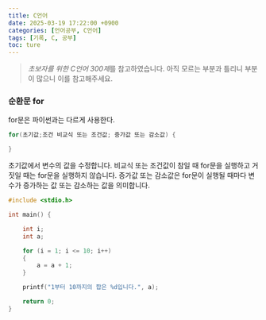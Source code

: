 ```yaml
---
title: C언어
date: 2025-03-19 17:22:00 +0900
categories: [언어공부, C언어]
tags: [기록, C, 공부]
toc: ture
---
```


> <cite>초보자를 위한 C언어 300제</cite>를 참고하였습니다.
> 아직 모르는 부분과 틀리니 부분이 많으니 이를 참고해주세요.

### 순환문 for 

for문은 파이썬과는 다르게 사용한다.

```C
for(초기값;조건 비교식 또는 조건값; 증가값 또는 감소값) {

}
```
초기값에서 변수의 값을 수정합니다. 비교식 또는 조건값이 참일 때 for문을 실행하고
거짓일 때는 for문을 실행하지 않습니다. 증가값 또는 감소값은 for문이 실행될 때마다 변수가 증가하는 값 또는 감소하는 값을 의미합니다.


```C
#include <stdio.h>

int main() {

    int i;
    int a;

    for (i = 1; i <= 10; i++)
    {
        a = a + 1;
    }

    printf("1부터 10까지의 합은 %d입니다.", a);

    return 0;
}
```